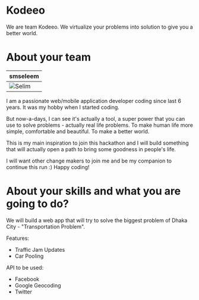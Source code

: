 Kodeeo
================

We are team Kodeeo. We virtualize your problems into solution to give you a better world.


About your team
===========================

| smseleem |
|--- |
| ![Selim](http://i0.wp.com/www.sumonselim.com/wp-content/uploads/2014/10/pp.jpg?fit=300%2C300) |

I am a passionate web/mobile application developer coding since last 6 years. It was my hobby when I started coding.

But now-a-days, I can see it's actually a tool, a super power that you can use to solve problems - actually real life problems. To make human life more simple, comfortable and beautiful. To make a better world.

This is my main inspiration to join this hackathon and I will build something that will actually open a path to bring some goodness in people's life.

I will want other change makers to join me and be my companion to continue this run :) Happy coding!


About your skills and what you are going to do?
=======
We will build a web app that will try to solve the biggest problem of Dhaka City - "Transportation Problem".

Features:
* Traffic Jam Updates
* Car Pooling

API to be used:
* Facebook
* Google Geocoding
* Twitter
